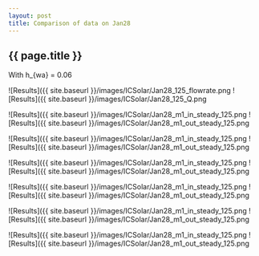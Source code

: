 ```yaml
---
layout: post
title: Comparison of data on Jan28
---
```

{{ page.title }}
-----------------
With h_{wa} = 0.06

![Results]({{ site.baseurl }}/images/ICSolar/Jan28_125_flowrate.png ![Results]({{ site.baseurl }}/images/ICSolar/Jan28_125_Q.png

![Results]({{ site.baseurl }}/images/ICSolar/Jan28_m1_in_steady_125.png ![Results]({{ site.baseurl }}/images/ICSolar/Jan28_m1_out_steady_125.png

![Results]({{ site.baseurl }}/images/ICSolar/Jan28_m1_in_steady_125.png ![Results]({{ site.baseurl }}/images/ICSolar/Jan28_m1_out_steady_125.png

![Results]({{ site.baseurl }}/images/ICSolar/Jan28_m1_in_steady_125.png ![Results]({{ site.baseurl }}/images/ICSolar/Jan28_m1_out_steady_125.png

![Results]({{ site.baseurl }}/images/ICSolar/Jan28_m1_in_steady_125.png ![Results]({{ site.baseurl }}/images/ICSolar/Jan28_m1_out_steady_125.png

![Results]({{ site.baseurl }}/images/ICSolar/Jan28_m1_in_steady_125.png ![Results]({{ site.baseurl }}/images/ICSolar/Jan28_m1_out_steady_125.png

![Results]({{ site.baseurl }}/images/ICSolar/Jan28_m1_in_steady_125.png ![Results]({{ site.baseurl }}/images/ICSolar/Jan28_m1_out_steady_125.png

